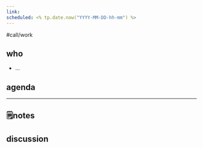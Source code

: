 ```yaml
---
link: 
scheduled: <% tp.date.now("YYYY-MM-DD-hh-mm") %>
---
```

#call/work

## who
- ...
## agenda

---
## 🗒notes

## discussion
